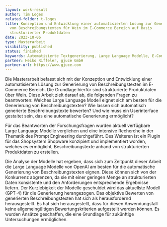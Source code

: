 ```yaml
---
layout: work-result
author: Tim Loges
related-folder: t-loges
title: Konzeption und Entwicklung einer automatisierten Lösung zur Generierung
  von Beschreibungstexten für Wein im E-Commerce Bereich auf Basis
  strukturierter Produktdaten
date: 2023-10-06
type: Masterarbeit
visibility: published
status: finished
keywords: Automatisierte Textgenerierung, Large Language Modelle, E-Commerce Beschreibungstexte, Shopware Plugin
partner: Heiko Riffeler, gjuce GmbH
partner-url: https://www.gjuce.com
---
```

Die Masterarbeit befasst sich mit der Konzeption und Entwicklung einer automatisierten Lösung zur Generierung von Beschreibungstexten im E-Commerce Bereich. Die Grundlage hierfür sind strukturierte Produktdaten über Wein. Diese Arbeit zielt darauf ab, die folgenden Fragen zu beantworten: Welches Large Language Modell eignet sich am besten für die Generierung von Beschreibungstexten? Wie lassen sich automatisch generierte Beschreibungstexte bewerten? Und wie muss ein Userinterface gestaltet sein, das eine automatische Generierung ermöglicht?

Für das Beantworten der Forschungsfragen wurden aktuell verfügbare Large Language Modelle verglichen und eine intensive Recherche in der Thematik des Prompt Engineering durchgeführt. Des Weiteren ist ein Plugin für das Shopsystem Shopware konzipiert und implementiert worden, welches es ermöglicht, Beschreibungstexte anhand von strukturierten Produktdaten zu erstellen.

Die Analyse der Modelle hat ergeben, dass sich zum Zeitpunkt dieser Arbeit die Large Language Modelle von OpenAI am besten für die automatische Generierung von Beschreibungstexten eignen. Diese können sich von der Konkurrenz abgrenzen, da sie mit einer geringen Menge an strukturierten Daten konsistente und den Anforderungen entsprechende Ergebnisse liefern. Der Kurzlebigkeit der Modelle geschuldet wird das aktuellste Modell (GPT-4) für die Generierung herangezogen. Das objektive Bewerten von generierten Beschreibungstexten hat sich als herausfordernd herausgestellt. Es hat sich herausgestellt, dass für diesen Anwendungsfall keine allgemeingültigen Bewertungskriterien aufgestellt werden können. Es wurden Ansätze geschaffen, die eine Grundlage für zukünftige Untersuchungen ermöglichen.
